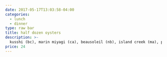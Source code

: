 ```yaml
---
date: 2017-05-17T13:03:58-04:00
categories: 
  - lunch
  - dinner
type: raw bar
title: half dozen oysters
description: >-
  kusshi (bc), marin miyagi (ca), beausoleil (nb), island creek (ma), pacific gold (ca)
price: 24
---
```



